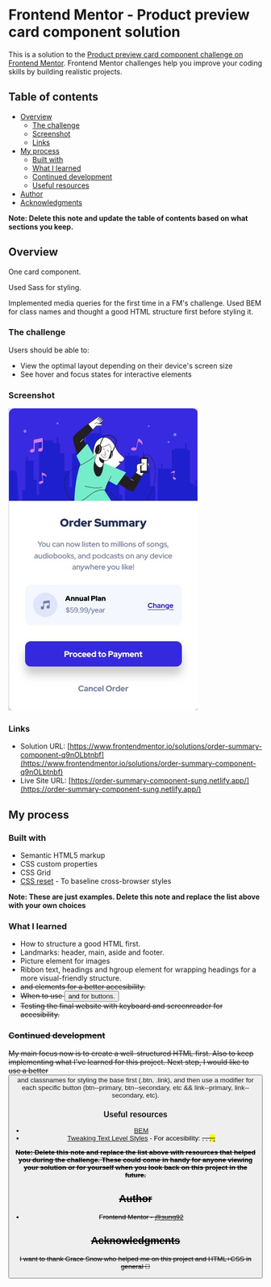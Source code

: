 # Frontend Mentor - Product preview card component solution

This is a solution to the [Product preview card component challenge on Frontend Mentor](https://www.frontendmentor.io/challenges/product-preview-card-component-GO7UmttRfa). Frontend Mentor challenges help you improve your coding skills by building realistic projects. 

## Table of contents

- [Overview](#overview)
  - [The challenge](#the-challenge)
  - [Screenshot](#screenshot)
  - [Links](#links)
- [My process](#my-process)
  - [Built with](#built-with)
  - [What I learned](#what-i-learned)
  - [Continued development](#continued-development)
  - [Useful resources](#useful-resources)
- [Author](#author)
- [Acknowledgments](#acknowledgments)

**Note: Delete this note and update the table of contents based on what sections you keep.**

## Overview

One card component.

Used Sass for styling.

Implemented media queries for the first time in a FM's challenge.
Used BEM for class names and thought a good HTML structure first before styling it.

### The challenge

Users should be able to:

- View the optimal layout depending on their device's screen size
- See hover and focus states for interactive elements

### Screenshot

![Product view](image.png)

### Links

- Solution URL: [https://www.frontendmentor.io/solutions/order-summary-component-q9nOLbtnbf](https://www.frontendmentor.io/solutions/order-summary-component-q9nOLbtnbf)
- Live Site URL: [https://order-summary-component-sung.netlify.app/](https://order-summary-component-sung.netlify.app/)

## My process

### Built with

- Semantic HTML5 markup
- CSS custom properties
- CSS Grid
- [CSS reset](https://github.com/mayank99/reset.css) - To baseline cross-browser styles

**Note: These are just examples. Delete this note and replace the list above with your own choices**

### What I learned

- How to structure a good HTML first.
- Landmarks: header, main, aside and footer.
- Picture element for images
- Ribbon text, headings and hgroup element for wrapping headings for a more visual-friendly structure.
- <s> and <del> elements for a better accesibility.
- When to use <button> and <a> for buttons.
- Testing the final website with keyboard and screenreader for accesibility.

### Continued development

My main focus now is to create a well-structured HTML first. Also to keep implementing what I've learned for this project. Next step, I would like to use a better <button> and <a> classnames for styling the base first (.btn, .link), and then use a modifier for each specific button (btn--primary, btn--secondary, etc &&  link--primary, link--secondary, etc).

### Useful resources

- [BEM](https://getbem.com/introduction/)
- [Tweaking Text Level Styles](https://adrianroselli.com/2017/12/tweaking-text-level-styles.html) - For accesibility: <s>, <del>, <mark>, <ins>.

**Note: Delete this note and replace the list above with resources that helped you during the challenge. These could come in handy for anyone viewing your solution or for yourself when you look back on this project in the future.**

## Author

- Frontend Mentor - [@sung92](https://www.frontendmentor.io/profile/sung92)

## Acknowledgments

I want to thank Grace Snow who helped me on this project and HTML+CSS in general 🙌